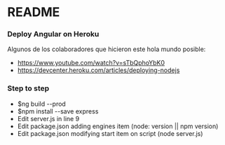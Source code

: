 # README

### Deploy Angular on Heroku

Algunos de los colaboradores que hicieron este hola mundo posible:
- https://www.youtube.com/watch?v=sTbQphoYbK0
- https://devcenter.heroku.com/articles/deploying-nodejs


### Step to step
- $ng build --prod
- $npm install --save express
-  Edit server.js in line 9
-  Edit package.json adding engines item (node: version || npm version)
-  Edit package.json modifying start item on script (node server.js)
